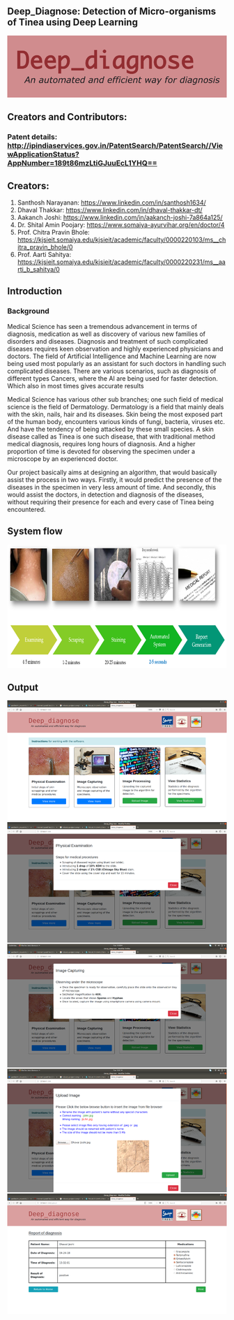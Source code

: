 ## Deep_Diagnose: Detection of Micro-organisms of Tinea using Deep Learning

![Logo](https://github.com/santhosh96/deep_diagnose/blob/master/logo.png "Logo")

## Creators and Contributors:

### Patent details: http://ipindiaservices.gov.in/PatentSearch/PatentSearch//ViewApplicationStatus?AppNumber=189t86mzLtiGJuuEcL1YHQ==

## Creators:

1. Santhosh Narayanan: https://www.linkedin.com/in/santhosh1634/
2. Dhaval Thakkar: https://www.linkedin.com/in/dhaval-thakkar-dt/
3. Aakanch Joshi: https://www.linkedin.com/in/aakanch-joshi-7a864a125/
4. Dr. Shital Amin Poojary: https://www.somaiya-ayurvihar.org/en/doctor/4
5. Prof. Chitra Pravin Bhole: https://kjsieit.somaiya.edu/kjsieit/academic/faculty/0000220103/ms__chitra_pravin_bhole/0
6. Prof. Aarti Sahitya: https://kjsieit.somaiya.edu/kjsieit/academic/faculty/0000220231/ms__aarti_b_sahitya/0

## Introduction

### Background

Medical Science has seen a tremendous advancement in terms of diagnosis, medication as well as discovery of various new families of disorders and diseases. Diagnosis and treatment of such complicated diseases requires keen observation and highly experienced physicians and doctors. The field of Artificial Intelligence and Machine Learning are now being used most popularly as an assistant for such doctors in handling such complicated diseases. There are various scenarios, such as diagnosis of different types Cancers, where the AI are being used for faster detection. Which also in most times gives accurate results  

Medical Science has various other sub branches; one such field of medical science is the field of Dermatology. Dermatology is a field that mainly deals with the skin, nails, hair and its diseases. Skin being the most exposed part of the human body, encounters various kinds of fungi, bacteria, viruses etc. And have the tendency of being attacked by these small species. A skin disease called as Tinea is one such disease, that with traditional method medical diagnosis, requires long hours of diagnosis. And a higher proportion of time is devoted for observing the specimen under a microscope by an experienced doctor.

Our project basically aims at designing an algorithm, that would basically assist the process in two ways. Firstly, it would predict the presence of the diseases in the specimen in very less amount of time. And secondly, this would assist the doctors, in detection and diagnosis of the diseases, without requiring their presence for each and every case of Tinea being encountered.

## System flow

![System Flow](https://github.com/santhosh96/deep_diagnose/blob/master/static/Images/Flow.png "SystemFlow")

## Output
<p align="center">
	<img src="https://github.com/santhosh96/deep_diagnose/blob/master/static/Images/Homescreen.png">
	<img src="https://github.com/santhosh96/deep_diagnose/blob/master/static/Images/Physical.png">
	<img src="https://github.com/santhosh96/deep_diagnose/blob/master/static/Images/ImgCapture.png">
	<img src="https://github.com/santhosh96/deep_diagnose/blob/master/static/Images/ImgUpload.png">
	<img src="https://github.com/santhosh96/deep_diagnose/blob/master/static/Images/Report.png">
</p>
